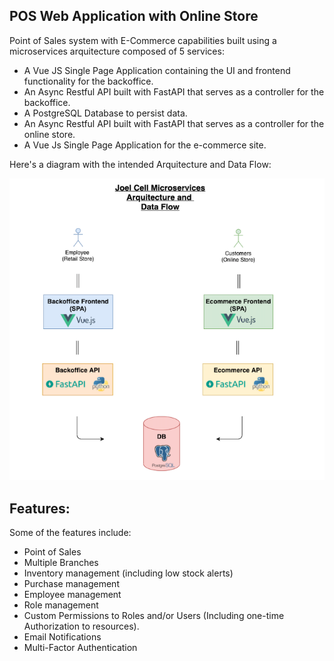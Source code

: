 ## POS Web Application with Online Store

Point of Sales system with E-Commerce capabilities built using a microservices arquitecture composed of 5 services:
 - A Vue JS Single Page Application containing the UI and frontend functionality for the backoffice. 
 - An Async Restful API built with FastAPI that serves as a controller for the backoffice. 
 - A PostgreSQL Database to persist data.
 - An Async Restful API built with FastAPI that serves as a controller for the online store.
 - A Vue Js Single Page Application for the e-commerce site. 

 Here's a diagram with the intended Arquitecture and Data Flow: 

![](./JoelCelArqDatFlow.png)

## Features:
Some of the features include:
- Point of Sales
- Multiple Branches
- Inventory management (including low stock alerts)
- Purchase management
- Employee management
- Role management
- Custom Permissions to Roles and/or Users (Including one-time Authorization to resources).
- Email Notifications
- Multi-Factor Authentication
